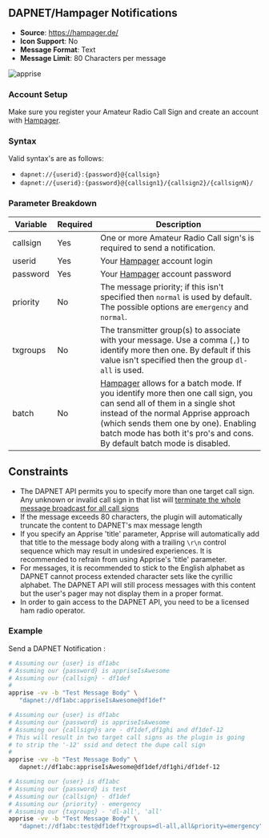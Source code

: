 ## DAPNET/Hampager Notifications
* **Source**: https://hampager.de/
* **Icon Support**: No
* **Message Format**: Text
* **Message Limit**: 80 Characters per message

![apprise](https://user-images.githubusercontent.com/76180229/147219640-6ce23b59-bc12-4a30-b5f2-f4d4d2d3fd3c.jpg)

### Account Setup
Make sure you register your Amateur Radio Call Sign and create an account with [Hampager](https://hampager.de).

### Syntax
Valid syntax's are as follows:
* `dapnet://{userid}:{password}@{callsign}`
* `dapnet://{userid}:{password}@{callsign1}/{callsign2}/{callsignN}/`

### Parameter Breakdown
| Variable    | Required | Description
| ----------- | -------- | -----------
| callsign    | Yes      | One or more Amateur Radio Call sign's is required to send a notification.
| userid      | Yes      | Your [Hampager](https://hampager.de) account login
| password    | Yes      | Your [Hampager](https://hampager.de) account password
| priority    | No       | The message priority; if this isn't specified then `normal` is used by default. The possible options are `emergency` and `normal`.
| txgroups    | No       | The transmitter group(s) to associate with your message.  Use a comma (`,`) to identify more then one.  By default if this value isn't specified then the group `dl-all` is used.
| batch       | No       | [Hampager](https://hampager.de) allows for a batch mode. If you identify more then one call sign, you can send all of them in a single shot instead of the normal Apprise approach (which sends them one by one). Enabling batch mode has both it's pro's and cons. By default batch mode is disabled.

## Constraints

* The DAPNET API permits you to specify more than one target call sign. Any unknown or invalid call sign in that list will [terminate the whole message broadcast for all call signs](https://hampager.de/dokuwiki/doku.php?id=dapnetapisendcall)
* If the message exceeds 80 characters, the plugin will automatically truncate the content to DAPNET's max message length
* If you specify an Apprise 'title' parameter, Apprise will automatically add that title to the message body along with a trailing ``\r\n`` control sequence which may result in undesired experiences. It is recommended to refrain from using Apprise's 'title' parameter.
* For messages, it is recommended to stick to the English alphabet as DAPNET cannot process extended character sets like the cyrillic alphabet. The DAPNET API will still process messages with this content but the user's pager may not display them in a proper format.
* In order to gain access to the DAPNET API, you need to be a licensed ham radio operator.

### Example

Send a DAPNET Notification :

```bash
# Assuming our {user} is df1abc
# Assuming our {password} is appriseIsAwesome
# Assuming our {callsign} - df1def
#
apprise -vv -b "Test Message Body" \
   "dapnet://df1abc:appriseIsAwesome@df1def"

# Assuming our {user} is df1abc
# Assuming our {password} is appriseIsAwesome
# Assuming our {callsign}s are - df1def,df1ghi and df1def-12
# This will result in two target call signs as the plugin is going
# to strip the '-12' ssid and detect the dupe call sign
# 
apprise -vv -b "Test Message Body" \
   dapnet://df1abc:appriseIsAwesome@df1def/df1ghi/df1def-12

# Assuming our {user} is df1abc
# Assuming our {password} is test
# Assuming our {callsign} - df1def
# Assuming our {priority} - emergency
# Assuming our {txgroups} - 'dl-all', 'all'
apprise -vv -b "Test Message Body" \
   "dapnet://df1abc:test@df1def?txgroups=dl-all,all&priority=emergency"
```
